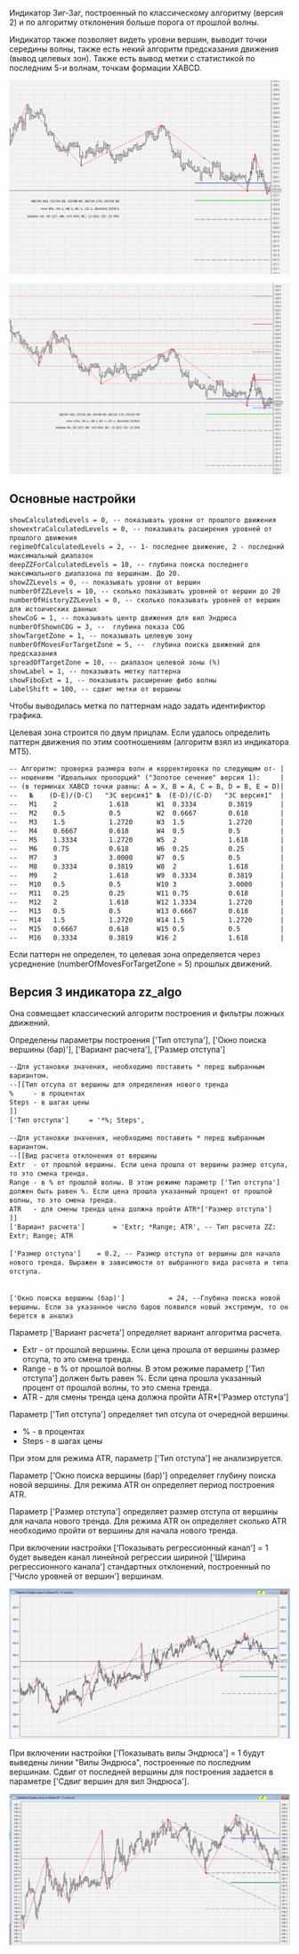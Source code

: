 Индикатор Зиг-Заг, построенный по классическому алгоритму (версия 2) и по алгоритму отклонения больше порога от прошлой волны.

Индикатор также позволяет видеть уровни вершин, выводит точки середины волны, также есть некий алгоритм предсказания движения
(вывод целевых зон). Также есть вывод метки с статистикой по последним 5-и волнам, точкам формации XABCD.

![](./pict/pict1.PNG)

![](./pict/pict2.PNG)

## Основные настройки

	showCalculatedLevels = 0, -- показывать уровни от прошлого движения
	showextraCalculatedLevels = 0, -- показывать расширения уровней от прошлого движения
	regimeOfCalculatedLevels = 2, -- 1- последнее движение, 2 - последний максимальный диапазон
	deepZZForCalculatedLevels = 10, -- глубина поиска последнего максимального диапазона по вершинам. До 20.
	showZZLevels = 0, -- показывать уровни от вершин
	numberOfZZLevels = 10, -- сколько показывать уровней от вершин до 20
	numberOfHistoryZZLevels = 0, -- сколько показывать уровней от вершин для истоических данных
	showCoG = 1, -- показывать центр движения для вил Эндрюса
	numberOfShownCOG = 3, --  глубина показа COG
	showTargetZone = 1, -- показывать целевую зону
	numberOfMovesForTargetZone = 5, --  глубина поиска движений для предсказания
	spreadOfTargetZone = 10, -- диапазон целевой зоны (%)
	showLabel = 1, -- показывать метку паттерна
	showFiboExt = 1, -- показывать расширение фибо волны
	LabelShift = 100, -- сдвиг метки от вершины

Чтобы выводилась метка по паттернам надо задать идентификтор графика.

Целевая зона строится по двум прицпам. Если удалось определить паттерн движения по этим соотношениям
(алгоритм взял из индикатора MT5).

	-- Алгоритм: проверка размера волн и корректировка по следующим от- |
	-- ношениям "Идеальных пропорций" ("Золотое сечение" версия 1):     |
	-- (в терминах XABCD точки равны: A = X, B = A, C = B, D = B, E = D)|
	--   №    (D-E)/(D-C)   "ЗС версия1" №  (E-D)/(C-D)   "ЗС версия1"  |
	--   M1    2             1.618       W1  0.3334        0.3819       |
	--   M2    0.5           0.5         W2  0.6667        0.618        |
	--   M3    1.5           1.2720      W3  1.5           1.2720       |
	--   M4    0.6667	     0.618       W4  0.5           0.5          |
	--   M5    1.3334        1.2720      W5  2             1.618        |
	--   M6    0.75          0.618       W6  0.25          0.25         |
	--   M7    3             3.0000      W7  0.5           0.5          |
	--   M8    0.3334        0.3819      W8  2             1.618        |
	--   M9    2             1.618       W9  0.3334        0.3819       |
	--   M10   0.5           0.5         W10 3             3.0000       |
	--   M11   0.25          0.25        W11 0.75          0.618        |
	--   M12   2             1.618       W12 1.3334        1.2720       |
	--   M13   0.5           0.5         W13 0.6667        0.618        |
	--   M14   1.5           1.2720      W14 1.5           1.2720       |
	--   M15   0.6667        0.618       W15 0.5           0.5          |
	--   M16   0.3334        0.3819      W16 2             1.618        |


Если паттерн не определен, то целевая зона определяется через усреднение (numberOfMovesForTargetZone = 5) прошлых движений.

## Версия 3 индикатора zz_algo

Она совмещает классический алгоритм построения и фильтры ложных движений.

Определены параметры построения ['Тип отступа'], ['Окно поиска вершины (бар)'], ['Вариант расчета'], ['Размер отступа']

    --Для установки значения, необходимо поставить * перед выбранным вариантом.
    --[[Тип отсупа от вершины для определения нового тренда
    %     - в процентах
    Steps - в шагах цены
    ]]
    ['Тип отступа']     = '*%; Steps',

    --Для установки значения, необходимо поставить * перед выбранным вариантом.
    --[[Вид расчета отклонения от вершины
    Extr  - от прошлой вершины. Если цена прошла от вершины размер отсупа, то это смена тренда.
    Range - в % от прошлой волны. В этом режиме параметр ['Тип отступа'] должен быть равен %. Если цена прошла указанный процент от прошлой волны, то это смена тренда.
    ATR   - для смены тренда цена должна пройти ATR*['Размер отступа']
    ]]
    ['Вариант расчета']       = 'Extr; *Range; ATR', -- Тип расчета ZZ: Extr; Range; ATR

    ['Размер отступа']    = 0.2, -- Размер отступа от вершины для начала нового тренда. Выражен в зависимости от выбранного вида расчета и типа отступа.


    ['Окно поиска вершины (бар)']           = 24, --Глубина поиска новой вершины. Если за указанное число баров появился новый экстремум, то он берется в анализ


Параметр ['Вариант расчета'] определяет вариант алгоритма расчета.
	
- Extr  - от прошлой вершины. Если цена прошла от вершины размер отсупа, то это смена тренда.
- Range - в % от прошлой волны. В этом режиме параметр ['Тип отступа'] должен быть равен %. Если цена прошла указанный процент от прошлой волны, то это смена тренда.
- ATR   - для смены тренда цена должна пройти ATR*['Размер отступа']

Параметр ['Тип отступа'] определяет тип отсупа от очередной вершины.
- %     - в процентах
- Steps - в шагах цены

При этом для режима ATR, параметр ['Тип отступа'] не анализируется.

Параметр ['Окно поиска вершины (бар)'] определяет глубину поиска новой вершины. Для режима ATR он определяет период построения ATR.

Параметр ['Размер отступа'] определяет размер отступа от вершины для начала нового тренда. Для режима ATR он определяет сколько ATR необходимо пройти от вершины для начала нового тренда.

При включении настройки ['Показывать регрессионный канал'] = 1 будет выведен канал линейной регрессии шириной ['Ширина регрессионного канала'] стандартных отклонений, построенный по ['Число уровней от вершин'] вершинам.

![](./pict/pict3.PNG)

При включении настройки ['Показывать вилы Эндрюса'] = 1 будут выведены линии "Вилы Эндрюса", построенные по последним вершинам. Сдвиг от последней вершины для построения задается в параметре ['Сдвиг вершин для вил Эндрюса']. 

![](./pict/pict4.PNG)

